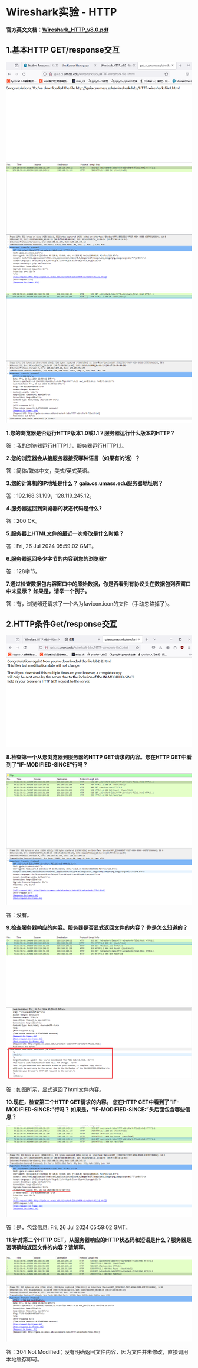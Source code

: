 # Wireshark实验 - HTTP

**官方英文文档：[Wireshark_HTTP_v8.0.pdf](https://www-net.cs.umass.edu/wireshark-labs/Wireshark_HTTP_v8.0.pdf)**

## 1.基本HTTP GET/response交互

<img src=".\Figure\HTTP-1.png" />

<img src=".\Figure\HTTP-1-1.png" />



<img src=".\Figure\HTTP-1-2.png" />

**1.您的浏览器是否运行HTTP版本1.0或1.1？服务器运行什么版本的HTTP？**

答：我的浏览器运行HTTP1.1，服务器运行HTTP1.1。

**2.您的浏览器会从接服务器接受哪种语言（如果有的话）？**

答：简体/繁体中文，美式/英式英语。

**3.您的计算机的IP地址是什么？ gaia.cs.umass.edu服务器地址呢？**

答：192.168.31.199，128.119.245.12。

**4.服务器返回到浏览器的状态代码是什么?**

答：200 OK。

**5.服务器上HTML文件的最近一次修改是什么时候？**

答：Fri, 26 Jul 2024 05:59:02 GMT。

**6.服务器返回多少字节的内容到您的浏览器?**

答：128字节。

**7.通过检查数据包内容窗口中的原始数据，你是否看到有协议头在数据包列表窗口中未显示？ 如果是，请举一个例子。**

答：有，浏览器还请求了一个名为favicon.icon的文件（手动忽略掉了）。

## 2.HTTP条件Get/response交互

<img src=".\Figure\HTTP-2.png" />

**8.检查第一个从您浏览器到服务器的HTTP GET请求的内容。您在HTTP GET中看到了“IF-MODIFIED-SINCE”行吗？**

<img src=".\Figure\HTTP-2-1.png" />

答：没有。

**9.检查服务器响应的内容。服务器是否显式返回文件的内容？ 你是怎么知道的？**

<img src=".\Figure\HTTP-2-2.png" />

答：如图所示，显式返回了html文件内容。

**10.现在，检查第二个HTTP GET请求的内容。 您在HTTP GET中看到了“IF-MODIFIED-SINCE:”行吗？ 如果是，“IF-MODIFIED-SINCE:”头后面包含哪些信息？**

<img src=".\Figure\HTTP-2-3.png" />

答：是，包含信息: Fri, 26 Jul 2024 05:59:02 GMT。

**11.针对第二个HTTP GET，从服务器响应的HTTP状态码和短语是什么？服务器是否明确地返回文件的内容？请解释。**

<img src=".\Figure\HTTP-2-4.png" />

答：304 Not Modified；没有明确返回文件内容，因为文件并未修改，直接调用本地缓存即可。